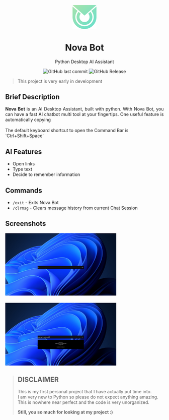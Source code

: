 <p align="center">
<img src="assets/tray_icon.png" width="15%" alt="Nova Bot Logo">
</p>

<h1 align="center"">Nova Bot</h1>
<p align="center">Python Desktop AI Assistant</p>

<div align="center">
  <img alt="GitHub last commit" src="https://img.shields.io/github/last-commit/HayzDev/Nova-Bot">
  <img alt="GitHub Release" src="https://img.shields.io/github/v/release/HayzDev/Nova-Bot">
</div>

> This project is very early in development

## Brief Description

<div style="text-align: justify">
    <strong>Nova Bot</strong> is an AI Desktop Assistant, built with python.
    With Nova Bot, you can have a fast AI chatbot multi tool at 
    your fingertips. One useful feature is automatically copying
</div>
<br>
The default keyboard shortcut to open the Command Bar is `Ctrl+Shift+Space`

## AI Features

- Open links
- Type text
- Decide to remember information

## Commands

- `/exit` - Exits Nova Bot
- `/clrmsg` - Clears message history from current Chat Session

## Screenshots

<img src="assets/images/screenshot1.jpg" alt="screenshot1" width="70%" style="margin-bottom: 20px">
<img src="assets/images/screenshot2.jpg" alt="screenshot2" width="70%">

>## DISCLAIMER
> This is my first personal project that I have actually put time into.<br>
> I am very new to Python so please do not expect anything amazing.<br>
> This is nowhere near perfect and the code is very unorganized.<br>
> 
> **Still, you so much for looking at my project :)**
